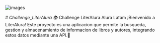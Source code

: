 
![images](https://github.com/user-attachments/assets/45dac5df-21b3-436e-b148-b7cbf94ec7bf)

 <em> # Challenge_LiterAlura 📚 </em>
Challenge LiterAlura Alura Latam
¡Bienvenido a LiterAlura! Este proyecto es una aplicacion que permite la busqueda, gestion y almacenamiento de informacion de libros y autores, integrando estos datos mediante una API.🚀


